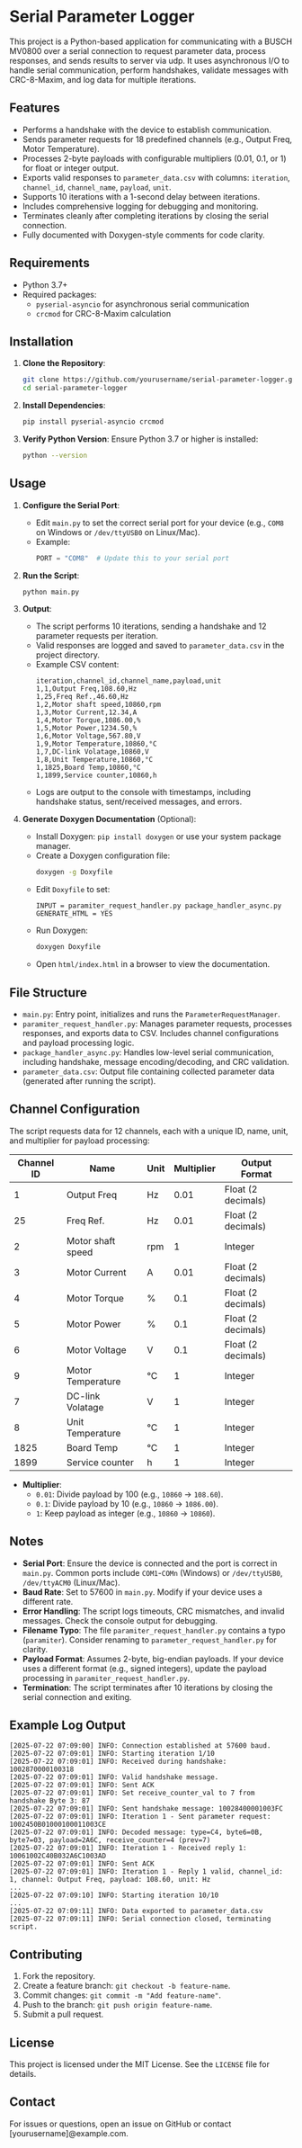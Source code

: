 # Serial Parameter Logger

This project is a Python-based application for communicating with a BUSCH MV0800 over a serial connection to request parameter data, process responses, and sends results to server via udp. It uses asynchronous I/O to handle serial communication, perform handshakes, validate messages with CRC-8-Maxim, and log data for multiple iterations.

## Features

- Performs a handshake with the device to establish communication.
- Sends parameter requests for 18 predefined channels (e.g., Output Freq, Motor Temperature).
- Processes 2-byte payloads with configurable multipliers (0.01, 0.1, or 1) for float or integer output.
- Exports valid responses to `parameter_data.csv` with columns: `iteration`, `channel_id`, `channel_name`, `payload`, `unit`.
- Supports 10 iterations with a 1-second delay between iterations.
- Includes comprehensive logging for debugging and monitoring.
- Terminates cleanly after completing iterations by closing the serial connection.
- Fully documented with Doxygen-style comments for code clarity.

## Requirements

- Python 3.7+
- Required packages:
  - `pyserial-asyncio` for asynchronous serial communication
  - `crcmod` for CRC-8-Maxim calculation

## Installation

1. **Clone the Repository**:
   ```bash
   git clone https://github.com/yourusername/serial-parameter-logger.git
   cd serial-parameter-logger
   ```

2. **Install Dependencies**:
   ```bash
   pip install pyserial-asyncio crcmod
   ```

3. **Verify Python Version**:
   Ensure Python 3.7 or higher is installed:
   ```bash
   python --version
   ```

## Usage

1. **Configure the Serial Port**:
   - Edit `main.py` to set the correct serial port for your device (e.g., `COM8` on Windows or `/dev/ttyUSB0` on Linux/Mac).
   - Example:
     ```python
     PORT = "COM8"  # Update this to your serial port
     ```

2. **Run the Script**:
   ```bash
   python main.py
   ```

3. **Output**:
   - The script performs 10 iterations, sending a handshake and 12 parameter requests per iteration.
   - Valid responses are logged and saved to `parameter_data.csv` in the project directory.
   - Example CSV content:
     ```
     iteration,channel_id,channel_name,payload,unit
     1,1,Output Freq,108.60,Hz
     1,25,Freq Ref.,46.60,Hz
     1,2,Motor shaft speed,10860,rpm
     1,3,Motor Current,12.34,A
     1,4,Motor Torque,1086.00,%
     1,5,Motor Power,1234.50,%
     1,6,Motor Voltage,567.80,V
     1,9,Motor Temperature,10860,°C
     1,7,DC-link Volatage,10860,V
     1,8,Unit Temperature,10860,°C
     1,1825,Board Temp,10860,°C
     1,1899,Service counter,10860,h
     ```
   - Logs are output to the console with timestamps, including handshake status, sent/received messages, and errors.

4. **Generate Doxygen Documentation** (Optional):
   - Install Doxygen: `pip install doxygen` or use your system package manager.
   - Create a Doxygen configuration file:
     ```bash
     doxygen -g Doxyfile
     ```
   - Edit `Doxyfile` to set:
     ```
     INPUT = paramiter_request_handler.py package_handler_async.py
     GENERATE_HTML = YES
     ```
   - Run Doxygen:
     ```bash
     doxygen Doxyfile
     ```
   - Open `html/index.html` in a browser to view the documentation.

## File Structure

- `main.py`: Entry point, initializes and runs the `ParameterRequestManager`.
- `paramiter_request_handler.py`: Manages parameter requests, processes responses, and exports data to CSV. Includes channel configurations and payload processing logic.
- `package_handler_async.py`: Handles low-level serial communication, including handshake, message encoding/decoding, and CRC validation.
- `parameter_data.csv`: Output file containing collected parameter data (generated after running the script).

## Channel Configuration

The script requests data for 12 channels, each with a unique ID, name, unit, and multiplier for payload processing:

| Channel ID | Name                 | Unit | Multiplier | Output Format |
|------------|----------------------|------|------------|---------------|
| 1          | Output Freq          | Hz   | 0.01       | Float (2 decimals) |
| 25         | Freq Ref.            | Hz   | 0.01       | Float (2 decimals) |
| 2          | Motor shaft speed    | rpm  | 1          | Integer       |
| 3          | Motor Current        | A    | 0.01       | Float (2 decimals) |
| 4          | Motor Torque         | %    | 0.1        | Float (2 decimals) |
| 5          | Motor Power          | %    | 0.1        | Float (2 decimals) |
| 6          | Motor Voltage        | V    | 0.1        | Float (2 decimals) |
| 9          | Motor Temperature    | °C   | 1          | Integer       |
| 7          | DC-link Volatage     | V    | 1          | Integer       |
| 8          | Unit Temperature     | °C   | 1          | Integer       |
| 1825       | Board Temp           | °C   | 1          | Integer       |
| 1899       | Service counter      | h    | 1          | Integer       |

- **Multiplier**:
  - `0.01`: Divide payload by 100 (e.g., `10860` → `108.60`).
  - `0.1`: Divide payload by 10 (e.g., `10860` → `1086.00`).
  - `1`: Keep payload as integer (e.g., `10860` → `10860`).

## Notes

- **Serial Port**: Ensure the device is connected and the port is correct in `main.py`. Common ports include `COM1`-`COMn` (Windows) or `/dev/ttyUSB0`, `/dev/ttyACM0` (Linux/Mac).
- **Baud Rate**: Set to 57600 in `main.py`. Modify if your device uses a different rate.
- **Error Handling**: The script logs timeouts, CRC mismatches, and invalid messages. Check the console output for debugging.
- **Filename Typo**: The file `paramiter_request_handler.py` contains a typo (`paramiter`). Consider renaming to `parameter_request_handler.py` for clarity.
- **Payload Format**: Assumes 2-byte, big-endian payloads. If your device uses a different format (e.g., signed integers), update the payload processing in `paramiter_request_handler.py`.
- **Termination**: The script terminates after 10 iterations by closing the serial connection and exiting.

## Example Log Output

```
[2025-07-22 07:09:00] INFO: Connection established at 57600 baud.
[2025-07-22 07:09:01] INFO: Starting iteration 1/10
[2025-07-22 07:09:01] INFO: Received during handshake: 1002870000100318
[2025-07-22 07:09:01] INFO: Valid handshake message.
[2025-07-22 07:09:01] INFO: Sent ACK
[2025-07-22 07:09:01] INFO: Set receive_counter_val to 7 from handshake Byte 3: 87
[2025-07-22 07:09:01] INFO: Sent handshake message: 10028400001003FC
[2025-07-22 07:09:01] INFO: Iteration 1 - Sent parameter request: 1002450B01000100011003CE
[2025-07-22 07:09:01] INFO: Decoded message: type=C4, byte6=0B, byte7=03, payload=2A6C, receive_counter=4 (prev=7)
[2025-07-22 07:09:01] INFO: Iteration 1 - Received reply 1: 10061002C40B032A6C1003AD
[2025-07-22 07:09:01] INFO: Sent ACK
[2025-07-22 07:09:01] INFO: Iteration 1 - Reply 1 valid, channel_id: 1, channel: Output Freq, payload: 108.60, unit: Hz
...
[2025-07-22 07:09:10] INFO: Starting iteration 10/10
...
[2025-07-22 07:09:11] INFO: Data exported to parameter_data.csv
[2025-07-22 07:09:11] INFO: Serial connection closed, terminating script.
```

## Contributing

1. Fork the repository.
2. Create a feature branch: `git checkout -b feature-name`.
3. Commit changes: `git commit -m "Add feature-name"`.
4. Push to the branch: `git push origin feature-name`.
5. Submit a pull request.

## License

This project is licensed under the MIT License. See the `LICENSE` file for details.

## Contact

For issues or questions, open an issue on GitHub or contact [yourusername]@example.com.